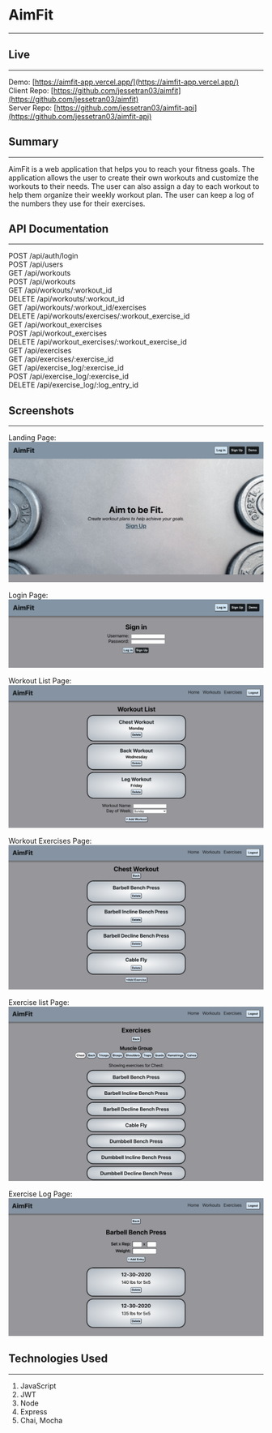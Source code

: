 # AimFit
 * * *
 

 ## Live
 --------------

Demo: [https://aimfit-app.vercel.app/](https://aimfit-app.vercel.app/) </br>
Client Repo: [https://github.com/jessetran03/aimfit](https://github.com/jessetran03/aimfit) </br>
Server Repo: [https://github.com/jessetran03/aimfit-api](https://github.com/jessetran03/aimfit-api)

## Summary
 --------------

 AimFit is a web application that helps you to reach your fitness goals. The application allows the user to create their own workouts and customize the workouts to their needs. The user can also assign a day to each workout to help them organize their weekly workout plan. The user can keep a log of the numbers they use for their exercises.

## API Documentation
 --------------
 POST /api/auth/login </br>
 POST /api/users </br>
 GET /api/workouts </br>
 POST /api/workouts </br>
 GET /api/workouts/:workout_id </br>
 DELETE /api/workouts/:workout_id </br>
 GET /api/workouts/:workout_id/exercises </br>
 DELETE /api/workouts/exercises/:workout_exercise_id </br>
 GET /api/workout_exercises </br>
 POST /api/workout_exercises </br>
 DELETE /api/workout_exercises/:workout_exercise_id </br>
 GET /api/exercises </br>
 GET /api/exercises/:exercise_id </br>
 GET /api/exercise_log/:exercise_id </br>
 POST /api/exercise_log/:exercise_id </br>
 DELETE /api/exercise_log/:log_entry_id 


 ## Screenshots
  --------------
 Landing Page:
 ![Landing](images/landing-page.jpg)

 Login Page:
 ![Login](images/login-page.jpg)

 Workout List Page:
 ![WorkoutList](images/workout-list.jpg)

 Workout Exercises Page:
 ![WorkoutExercises](images/workout-exercises.jpg)

 Exercise list Page:
 ![ExerciseList](images/exercise-list.jpg)

 Exercise Log Page:
 ![ExerciseLog](images/exercise-log.jpg)


 ## Technologies Used
 --------------

 1. JavaScript
 2. JWT
 3. Node
 4. Express
 5. Chai, Mocha